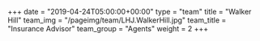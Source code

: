 +++
date = "2019-04-24T05:00:00+00:00"
type = "team"
title = "Walker Hill"
team_img = "/pageimg/team/LHJ.WalkerHill.jpg"
team_title = "Insurance Advisor"
team_group = "Agents"
weight = 2
+++